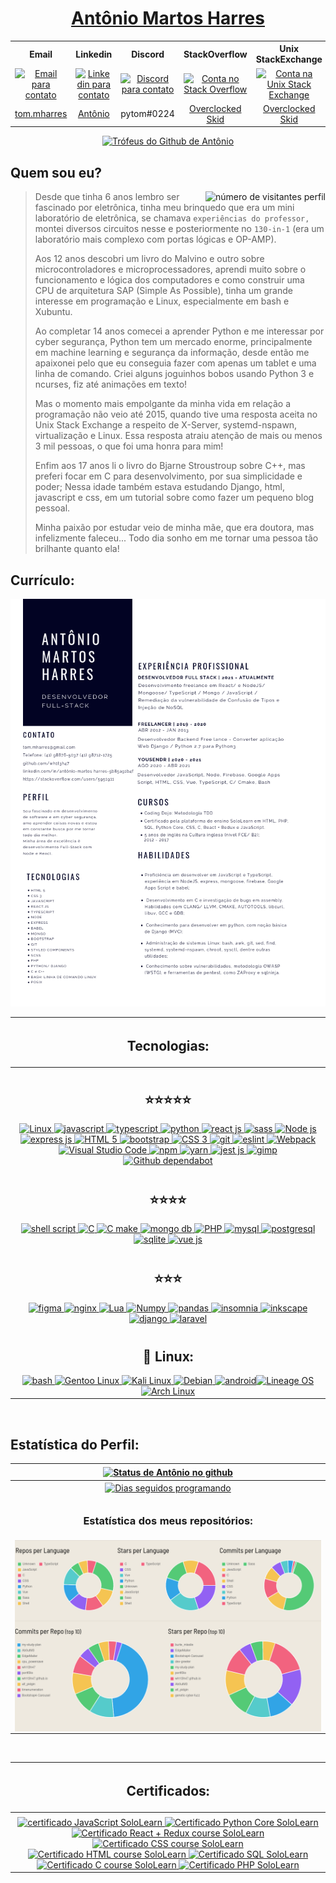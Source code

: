 <a href="https://wh1t3h47.github.io/Ab0utM3"> <h1 align="center"> Antônio Martos Harres </h1> </a>

<table align="center" style="width:100%">

  <tr>
    <th align="center">
      <b align="center" text-align="center"> Email </b>
    </th>
    <th align="center">
      <b align="center" text-align="center"> Linkedin </b>
    </th>
    <th align="center">
      <b align="center" text-align="center"> Discord </b>
    </th>
    <th align="center">
      <b align="center" text-align="center"> StackOverflow </b>
    </th>
    <th align="center">
      <b align="center" text-align="center"> Unix StackExchange </b>
    </th>
    <th align="center">
     <b align="center" text-align="center"> SoloLearn </b>
    </th>
  </tr>

  <tr>
    <td align="center">
      <div align="center" text-align="center"> 
        <a href="mailto:tom.mharres@gmail.com">
          <img align="center" alt="Email para contato" src="https://img.shields.io/badge/Gmail-D14836?style=for-the-badge&logo=gmail&logoColor=white" />
        </a>
      </div>
    </td>
    <td align="center">
      <div align="center" text-align="center">
        <a href="https://www.linkedin.com/in/ant%C3%B4nio-martos-harres-5b85a91b4/">
          <img align="center" alt="Linkedin para contato" src="https://img.shields.io/badge/LinkedIn-0077B5?style=for-the-badge&logo=linkedin&logoColor=white" />
        </a>
      </div>
    </td>
    <td align="center">
      <div align="center" text-align="center">
        <a href="#" disabled="">
          <img align="center" alt="Discord para contato" src="https://img.shields.io/badge/Discord-7289DA?style=for-the-badge&logo=discord&logoColor=white" />
        </a>
      </div>
    </td>
    <td align="center">
      <div text-align="center">
        <a href="https://stackoverflow.com/users/5951911/overclocked-skid">
          <img align="center" alt="Conta no Stack Overflow" src="https://img.shields.io/badge/Stack_Overflow-FE7A16?style=for-the-badge&logo=stack-overflow&logoColor=white" />
        </a>
      </div>
    </td>
    <td align="center">
        <a href="https://unix.stackexchange.com/users/144371/overclocked-skid">
          <img align="center" alt="Conta na Unix Stack Exchange" src="https://img.shields.io/badge/StackExchange-%23ffffff.svg?&style=for-the-badge&logo=StackExchange&logoColor=white" />
        </a>
    </td>
    <td align="center">
      <div align="center" text-align="center">
        <a href="https://www.sololearn.com/profile/532145">
          <img align="center" alt="Conta na SoloLearn" src="https://img.shields.io/badge/-Sololearn-3a464b?style=for-the-badge&logo=Sololearn&logoColor=white" />
        </a>
      </div>
    </td>
  </tr>

  <tr>
    <td align="center">
      <a align="center" href="mailto:tom.mharres@gmail.com"> <span align="center" text-align="center"> tom.mharres </span> </a>
    </td>
    <td align="center">
      <a align="center" href="https://www.linkedin.com/in/ant%C3%B4nio-martos-harres-5b85a91b4/"> <span align="center" text-align="center"> Antônio </span> </a>
    </td>
    <td align="center">
      <span align="center" text-align="center"> pytom#0224 </span>
    </td>
    <td align="center">
      <a align="center" href="https://stackoverflow.com/users/5951911/overclocked-skid"> <span align="center" text-align="center"> Overclocked Skid </span> </a>
    </td>
    <td align="center">
      <a align="center" href="https://unix.stackexchange.com/users/144371/overclocked-skid"> <span align="center" text-align="center"> Overclocked Skid </span> </a>
    </td>
    <td align="center">
      <a align="center" href="https://www.sololearn.com/profile/532145"> <span align="center" text-align="center"> Antônio </span> </a>
    </td>
  </tr>

</table>
<div style="width: 100%" align="center">
 <a href="#" disabled=""> <img alt="Trófeus do Github de Antônio" src="https://github-profile-trophy.vercel.app/?username=wh1t3h47&row=1&count_private=true" /> </a>
</div>

<div>
  <h2 align="left"> Quem sou eu?</h2>
  <a href="#"> <img align="right" src="https://visitor-badge.glitch.me/badge?page_id=page.id=wh1t3h47" alt="número de visitantes perfil"/> </a>
</div>

> Desde que tinha 6 anos lembro ser fascinado por eletrônica, tinha meu brinquedo que era um mini laboratório de eletrônica, se chamava `experiências do professor,` montei diversos circuitos nesse e posteriormente no `130-in-1` (era um laboratório mais complexo com portas lógicas e OP-AMP).
>
> Aos 12 anos descobri um livro do Malvino e outro sobre microcontroladores e microprocessadores, aprendi muito sobre o funcionamento e lógica dos computadores e como construir uma CPU de arquitetura SAP (Simple As Possible), tinha um grande interesse em programação e Linux, especialmente em bash e Xubuntu.
>
> Ao completar 14 anos comecei a aprender Python e me interessar por cyber segurança, Python tem um mercado enorme, principalmente em machine learning e segurança da informação, desde então me apaixonei pelo que eu conseguia fazer com apenas um tablet e uma linha de comando. Criei alguns joguinhos bobos usando Python 3 e ncurses, fiz até animações em texto!
>
> Mas o momento mais empolgante da minha vida em relação a programação não veio até 2015, quando tive uma resposta aceita no Unix Stack Exchange a respeito de X-Server, systemd-nspawn, virtualização e Linux. Essa resposta atraiu atenção de mais ou menos 3 mil pessoas, o que foi uma honra para mim!
>
> Enfim aos 17 anos li o livro do Bjarne Stroustroup sobre C++, mas preferi focar em C para desenvolvimento, por sua simplicidade e poder; Nessa idade também estava estudando Django, html, javascript e css, em um tutorial sobre como fazer um pequeno blog pessoal.
>
> Minha paixão por estudar veio de minha mãe, que era doutora, mas infelizmente faleceu... Todo dia sonho em me tornar uma pessoa tão brilhante quanto ela!

## Currículo:

<div align="center">
  <a href="https://raw.githubusercontent.com/wh1t3h47/wh1t3h47/master/cv.pdf"> <img src="./output.png" alt="Meu currículo, clique aqui para abrir" /> </a>
</div>

| <h2 align="center"> Tecnologias: </h2>                                                                                                                                                                                                                                                                                                                                                                                                                                                                                                                                                                                                                                                                                                                                                                                                                                                                                                                                                                                                                                                                                                                                                                                                                                                                                                                                                                                                                                                                                                                                                                                                                                                                                                                                                                                                                                                                                                                                                                                                                                                                                                                                                                                                                                                                                                                                                                                                                                                                                                                                                                                                                                                                                                                               |
| -------------------------------------------------------------------------------------------------------------------------------------------------------------------------------------------------------------------------------------------------------------------------------------------------------------------------------------------------------------------------------------------------------------------------------------------------------------------------------------------------------------------------------------------------------------------------------------------------------------------------------------------------------------------------------------------------------------------------------------------------------------------------------------------------------------------------------------------------------------------------------------------------------------------------------------------------------------------------------------------------------------------------------------------------------------------------------------------------------------------------------------------------------------------------------------------------------------------------------------------------------------------------------------------------------------------------------------------------------------------------------------------------------------------------------------------------------------------------------------------------------------------------------------------------------------------------------------------------------------------------------------------------------------------------------------------------------------------------------------------------------------------------------------------------------------------------------------------------------------------------------------------------------------------------------------------------------------------------------------------------------------------------------------------------------------------------------------------------------------------------------------------------------------------------------------------------------------------------------------------------------------------------------------------------------------------------------------------------------------------------------------------------------------------------------------------------------------------------------------------------------------------------------------------------------------------------------------------------------------------------------------------------------------------------------------------------------------------------------------------------------------------- |
|                                                                                                                                                                                                                                                                                                                                                                                                                                                                                                                                                                                                                                                                                                                                                                                                                                                                                                                                                                                                                                                                                                                                                                                                                                                                                                                                                                                                                                                                                                                                                                                                                                                                                                                                                                                                                                                                                                                                                                                                                                                                                                                                                                                                                                                                                                                                                                                                                                                                                                                                                                                                                                                                                                                                                                      |
| <span align="center"> <h2 align="center"> :star::star::star::star::star: </h2> </span> <div align="center"> <a href="#" disabled=""> <img src="https://img.shields.io/badge/Linux-FCC624?style=for-the-badge&logo=linux&logoColor=black" alt="Linux"> <img alt="javascript" src="https://img.shields.io/badge/JavaScript-323330?style=for-the-badge&logo=javascript&logoColor=F7DF1E" /> <img alt="typescript" src="https://img.shields.io/badge/TypeScript-007ACC?style=for-the-badge&logo=typescript&logoColor=white" /> <img alt="python" src="https://img.shields.io/badge/Python-3776AB?style=for-the-badge&logo=python&logoColor=white" /> <img alt="react js" src="https://img.shields.io/badge/React-20232A?style=for-the-badge&logo=react&logoColor=61DAFB" /> <img alt="sass" src="https://img.shields.io/badge/Sass-CC6699?style=for-the-badge&logo=sass&logoColor=white" /> <img alt="Node js" src="https://img.shields.io/badge/Node.js-339933?style=for-the-badge&logo=nodedotjs&logoColor=white" /> <img alt="express js" src="https://img.shields.io/badge/Express.js-000000?style=for-the-badge&logo=express&logoColor=white" /> <img alt="HTML 5" src="https://img.shields.io/badge/HTML5-E34F26?style=for-the-badge&logo=html5&logoColor=white" /> <img alt="bootstrap" src="https://img.shields.io/badge/Bootstrap-563D7C?style=for-the-badge&logo=bootstrap&logoColor=white" /> <img alt="CSS 3" src="https://img.shields.io/badge/CSS3-1572B6?style=for-the-badge&logo=css3&logoColor=white" /> <img alt="git" src="https://img.shields.io/badge/Git-F05032?style=for-the-badge&logo=git&logoColor=white" /> <img alt="eslint" src="https://badges.aleen42.com/src/eslint.svg" height="28"/> <img alt="Webpack" src="https://img.shields.io/badge/webpack-%238DD6F9.svg?style=for-the-badge&logo=webpack&logoColor=black" /> <img alt="Visual Studio Code" src="https://img.shields.io/badge/Visual_Studio-5C2D91?style=for-the-badge&logo=visual%20studio&logoColor=white" /> <img alt="npm" src="https://img.shields.io/badge/npm-CB3837?style=for-the-badge&logo=npm&logoColor=white" /> <img alt="yarn" src="https://img.shields.io/badge/Yarn-2C8EBB?style=for-the-badge&logo=yarn&logoColor=white" /> <img alt="jest js" src="https://img.shields.io/badge/Jest-C21325?style=for-the-badge&logo=jest&logoColor=white" /> <img alt="gimp" src="https://img.shields.io/badge/gimp-5C5543?style=for-the-badge&logo=gimp&logoColor=white" /> <img alt="Github dependabot" src="https://camo.githubusercontent.com/082dac1bf6c231aa5a3836d300de8b46ee8c6b0ac9465cfc6aed17b6a0cc5662/68747470733a2f2f73332e65752d776573742d322e616d617a6f6e6177732e636f6d2f646570656e6461626f742d696d616765732f6c6f676f2d776974682d6e616d652d686f72697a6f6e74616c2e7376673f7635" height="28" /> </a> </div> |
|                                                                                                                                                                                                                                                                                                                                                                                                                                                                                                                                                                                                                                                                                                                                                                                                                                                                                                                                                                                                                                                                                                                                                                                                                                                                                                                                                                                                                                                                                                                                                                                                                                                                                                                                                                                                                                                                                                                                                                                                                                                                                                                                                                                                                                                                                                                                                                                                                                                                                                                                                                                                                                                                                                                                                                      |
| <span align="center"> <h2 align="center"> :star::star::star::star: </h2> </span> <div align="center"> <a href="#" disabled=""> <img alt="shell script" src="https://img.shields.io/badge/Shell_Script-121011?style=for-the-badge&logo=gnu-bash&logoColor=white" /> <img alt="C" src="https://img.shields.io/badge/C-00599C?style=for-the-badge&logo=c&logoColor=white" /> <img alt="C make" src="https://img.shields.io/badge/CMake-064F8C?style=for-the-badge&logo=cmake&logoColor=white" /> <img alt="mongo db" src="https://img.shields.io/badge/MongoDB-4EA94B?style=for-the-badge&logo=mongodb&logoColor=white" /> <img alt="PHP" src="https://img.shields.io/badge/PHP-777BB4?style=for-the-badge&logo=php&logoColor=white" /> <img alt="mysql" src="https://img.shields.io/badge/MySQL-00000F?style=for-the-badge&logo=mysql&logoColor=white" /> <img alt="postgresql" src="https://img.shields.io/badge/PostgreSQL-316192?style=for-the-badge&logo=postgresql&logoColor=white" alt="postgresql" /> <img alt="sqlite" src="https://img.shields.io/badge/SQLite-07405E?style=for-the-badge&logo=sqlite&logoColor=white" /> <img alt="vue js" src="https://img.shields.io/badge/Vue.js-35495E?style=for-the-badge&logo=vuedotjs&logoColor=4FC08D" /> </a> </div>                                                                                                                                                                                                                                                                                                                                                                                                                                                                                                                                                                                                                                                                                                                                                                                                                                                                                                                                                                                                                                                                                                                                                                                                                                                                                                                                                                                                                                                                                                                 |
|                                                                                                                                                                                                                                                                                                                                                                                                                                                                                                                                                                                                                                                                                                                                                                                                                                                                                                                                                                                                                                                                                                                                                                                                                                                                                                                                                                                                                                                                                                                                                                                                                                                                                                                                                                                                                                                                                                                                                                                                                                                                                                                                                                                                                                                                                                                                                                                                                                                                                                                                                                                                                                                                                                                                                                      |
| <span align="center"> <h2 align="center"> :star::star::star: </h2> </span> <div align="center"> <a href="#" disabled=""> <img alt="figma" src="https://img.shields.io/badge/Figma-F24E1E?style=for-the-badge&logo=figma&logoColor=white" /> <img alt="nginx" src="https://img.shields.io/badge/Nginx-009639?style=for-the-badge&logo=nginx&logoColor=white" /> <img alt="Lua" src="https://img.shields.io/badge/Lua-2C2D72?style=for-the-badge&logo=lua&logoColor=white" /> <img alt="Numpy" src="https://img.shields.io/badge/Numpy-777BB4?style=for-the-badge&logo=numpy&logoColor=white"/> <img alt="pandas" src="https://img.shields.io/badge/Pandas-2C2D72?style=for-the-badge&logo=pandas&logoColor=white" /> <img alt="insomnia" src="https://img.shields.io/badge/Insomnia-5849be?style=for-the-badge&logo=Insomnia&logoColor=white" /> <img alt="inkscape" src="https://img.shields.io/badge/Inkscape-000000?style=for-the-badge&logo=Inkscape&logoColor=white" /> <img alt="django" src="https://img.shields.io/badge/Django-092E20?style=for-the-badge&logo=django&logoColor=green" /> <img alt="laravel" src="https://img.shields.io/badge/Laravel-FF2D20?style=for-the-badge&logo=laravel&logoColor=white" /> </a> </div>                                                                                                                                                                                                                                                                                                                                                                                                                                                                                                                                                                                                                                                                                                                                                                                                                                                                                                                                                                                                                                                                                                                                                                                                                                                                                                                                                                                                                                                                                                                               |
|                                                                                                                                                                                                                                                                                                                                                                                                                                                                                                                                                                                                                                                                                                                                                                                                                                                                                                                                                                                                                                                                                                                                                                                                                                                                                                                                                                                                                                                                                                                                                                                                                                                                                                                                                                                                                                                                                                                                                                                                                                                                                                                                                                                                                                                                                                                                                                                                                                                                                                                                                                                                                                                                                                                                                                      |
| <span align="center"> <h2 align="center" text-align="center"> 🐧 Linux: </h2> </span> <div align="center"> <a href="#" disabled=""> <img alt="bash" src="https://camo.githubusercontent.com/a7de91b915d8b286dda762e3683d9a1c961692d43f8349d020ecd54634a823cf/68747470733a2f2f63646e2e7261776769742e636f6d2f6f64622f6f6666696369616c2d626173682d6c6f676f2f6d61737465722f6173736574732f4c6f676f732f4964656e746974792f504e472f424153485f6c6f676f2d7472616e73706172656e742d62672d636f6c6f722e706e67" height="28" /> <img alt="Gentoo Linux" src="https://www.nicepng.com/png/full/114-1142594_apparently-the-github-account-of-the-gentoo-linux.png" height="28" /> <img alt="Kali Linux" src="https://img.shields.io/badge/Kali_Linux-557C94?style=for-the-badge&logo=kali-linux&logoColor=white" /> <img alt="Debian" src="https://img.shields.io/badge/Debian-A81D33?style=for-the-badge&logo=debian&logoColor=white" /> <img alt="android" src="https://img.shields.io/badge/Android-3DDC84?style=for-the-badge&logo=android&logoColor=white" /><img alt="Lineage OS" src="https://img.shields.io/badge/lineageos-167C80?style=for-the-badge&logo=lineageos&logoColor=white" /> <img alt="Arch Linux" src="https://img.shields.io/badge/Arch_Linux-1793D1?style=for-the-badge&logo=arch-linux&logoColor=white" /> </a> </a> </div>                                                                                                                                                                                                                                                                                                                                                                                                                                                                                                                                                                                                                                                                                                                                                                                                                                                                                                                                                                                                                                                                                                                                                                                                                                                                                                                                                                                                                                                                                                                                                                                                                                                                                                                                                                                                                |

<br />

## Estatística do Perfil:

| <span align="center"> <a href="#" disabled=""> <img align="center" alt="Status de Antônio no github" src="https://github-readme-stats.vercel.app/api?username=wh1t3h47&count_private=true" /> </a> </span>                                                                               |
| ---------------------------------------------------------------------------------------------------------------------------------------------------------------------------------------------------------------------------------------------------------------------------------------- |
| <div align="center"> <a href="#" disabled=""> <img align="center" alt="Dias seguidos programando" src="https://github-readme-streak-stats.herokuapp.com/?user=wh1t3h47&count_private=true" /> </a> </div>                                                                                |
|                                                                                                                                                                                                                                                                                          |
| <h3 align="center"> Estatística dos meus repositórios: </h3>                                                                                                                                                                                                                             |
| <span align="center"> <a href="#" disabled=""> <img align="center" alt="Vários gráficos de commit por repositório, analisando as linguagens utilizadas e frequencia de commits" src="./Screenshot_2021-07-10 Github Profile Summary - Visualize your GitHub profile.png" /> </a> </span> |

<br />

| <h2 align="center"> Certificados: </h2>                                                                                                                                                                                                                                                                                                                                                                                                                                                                                                                                                                                                                                                                                                                                                                                                                                                                                                                                                                                                                                                                                                                                                                                                                                                                                                                                                                                                                                                                                                                                                                                                                                                                                                                                                                                        |
| ------------------------------------------------------------------------------------------------------------------------------------------------------------------------------------------------------------------------------------------------------------------------------------------------------------------------------------------------------------------------------------------------------------------------------------------------------------------------------------------------------------------------------------------------------------------------------------------------------------------------------------------------------------------------------------------------------------------------------------------------------------------------------------------------------------------------------------------------------------------------------------------------------------------------------------------------------------------------------------------------------------------------------------------------------------------------------------------------------------------------------------------------------------------------------------------------------------------------------------------------------------------------------------------------------------------------------------------------------------------------------------------------------------------------------------------------------------------------------------------------------------------------------------------------------------------------------------------------------------------------------------------------------------------------------------------------------------------------------------------------------------------------------------------------------------------------------ |
|                                                                                                                                                                                                                                                                                                                                                                                                                                                                                                                                                                                                                                                                                                                                                                                                                                                                                                                                                                                                                                                                                                                                                                                                                                                                                                                                                                                                                                                                                                                                                                                                                                                                                                                                                                                                                                |
| <div align="center"> <a href="https://www.sololearn.com/certificates/course/en/532145/1024/landscape/pdf"> <img alt="certificado JavaScript SoloLearn" src="https://www.sololearn.com/certificates/course/en/532145/1024/landscape/png" width="259" height="183" /> </a> <a href="https://www.sololearn.com/certificates/course/en/532145/1073/landscape/pdf"> <img alt="Certificado Python Core SoloLearn" src="https://www.sololearn.com/certificates/course/en/532145/1073/landscape/png" width="259" height="183"/> </a> <a href="https://www.sololearn.com/Certificate/1097-532145/pdf"> <img alt="Certificado React + Redux course SoloLearn" src="https://www.sololearn.com/Certificate/1097-532145/jpg" width="259" height="183"/> </a> <a href="https://www.sololearn.com/Certificate/1023-532145/pdf"> <img alt="Certificado CSS course SoloLearn" src="https://www.sololearn.com/Certificate/1023-532145/jpg" width="259" height="183"/> </a> <a href="https://www.sololearn.com/Certificate/1014-532145/pdf"> <img alt="Certificado HTML course SoloLearn" src="https://www.sololearn.com/Certificate/1014-532145/jpg" width="259" height="183"/> </a> <a href="https://www.sololearn.com/certificates/course/en/532145/1060/landscape/pdf"> <img alt="Certificado SQL SoloLearn" src="https://www.sololearn.com/certificates/course/en/532145/1060/landscape/png" width="259" height="183"/> </a> <a href="https://www.sololearn.com/Certificate/1089-532145/pdf"> <img alt="Certificado C course SoloLearn" src="https://www.sololearn.com/Certificate/1089-532145/jpg" width="259" height="183"/> </a> <a href="https://www.sololearn.com/Certificate/1059-532145/pdf"> <img alt="Certificado PHP SoloLearn" src="https://www.sololearn.com/Certificate/1059-532145/jpg" width="259" height="183"/> </a> </div> |
